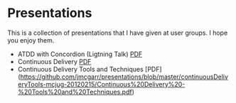 Presentations
=============

This is a collection of presentations that I have given at user groups.  I hope you enjoy them.

* ATDD with Concordion (Ligtning Talk) [PDF](https://github.com/jmcgarr/presentations/blob/master/concordionLightningTalk-dcast-20110426/ATDD-Concordion.pdf)
* Continuous Delivery [PDF](https://github.com/jmcgarr/presentations/blob/master/continuousDelivery-mcjug-20110615/Continuous%20Delivery.pdf)
* Continuous Delivery Tools and Techniques [PDF] (https://github.com/jmcgarr/presentations/blob/master/continuousDeliveryTools-mcjug-20120215/Continuous%20Delivery%20-%20Tools%20and%20Techniques.pdf)